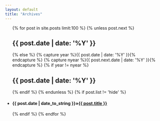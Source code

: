 ```yaml
---
layout: default
title: "Archives"
---
```

<ul class="list-unstyled">
    {% for post in site.posts limit:100 %} 
	{% unless post.next %} 
    <h2>{{ post.date | date: '%Y' }}</h2> 
	{% else %} {% capture year %}{{ post.date | date: '%Y' }}{% endcapture %} {% capture nyear %}{{ post.next.date | date: '%Y' }}{% endcapture %} 
	{% if year != nyear %} 
    <h2>{{ post.date | date: '%Y' }}</h2> {% endif %} 
	{% endunless %} 
    {% if post.list != 'hide' %}
    <li><h4><span>{{ post.date | date_to_string }}</span>&raquo;<a href="{{ post.url }}">{{ post.title }}</a></h4></li> 
    {% endif %}
	{% endfor %} 
</ul> 
